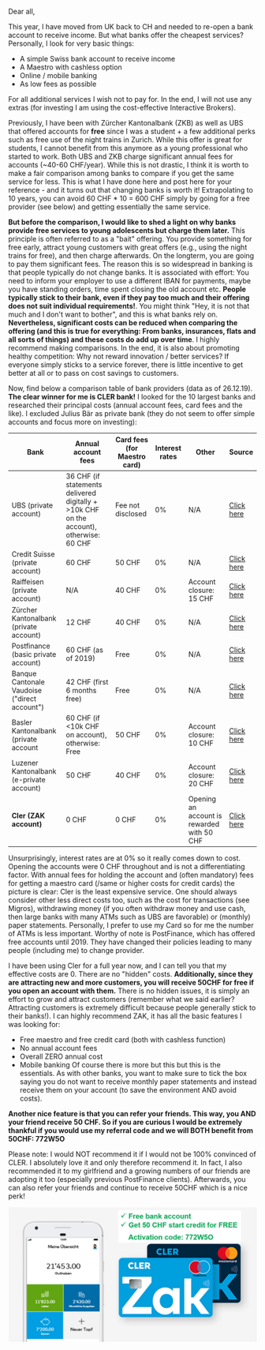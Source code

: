 Dear all,

This year, I have moved from UK back to CH and needed to re-open a bank account to receive income. But what banks offer the cheapest services? Personally, I look for very basic things:
  - A simple Swiss bank account to receive income
  - A Maestro with cashless option
  - Online / mobile banking
  - As low fees as possible
  
For all additional services I wish not to pay for. In the end, I will not use any extras (for investing I am using the cost-effective Interactive Brokers).

Previously, I have been with Zürcher Kantonalbank (ZKB) as well as UBS that offered accounts for **free** since I was a student + a few additional perks such as free use of the night trains in Zurich. While this offer is great for students, I cannot benefit from this anymore as a young professional who started to work. Both UBS and ZKB charge significant annual fees for accounts (~40-60 CHF/year). While this is not drastic, I think it is worth to make a fair comparison among banks to compare if you get the same service for less. This is what I have done here and post here for your reference - and it turns out that changing banks is worth it! Extrapolating to 10 years, you can avoid 60 CHF * 10 = 600 CHF simply by going for a free provider (see below) and getting essentially the same service.

**But before the comparison, I would like to shed a light on why banks provide free services to young adolescents but charge them later.** This principle is often referred to as a "bait" offering. You provide something for free early, attract young customers with great offers (e.g., using the night trains for free), and then charge afterwards. On the longterm, you are going to pay them significant fees. The reason this is so widespread in banking is that people typically do not change banks. It is associated with effort: You need to inform your employer to use a different IBAN for payments, maybe you have standing orders, time spent closing the old account etc. **People typically stick to their bank, even if they pay too much and their offering does not suit individual requirements!**. 
You might think "Hey, it is not that much and I don't want to bother", and this is what banks rely on. **Nevertheless, significant costs can be reduced when comparing the offering (and this is true for everything: From banks, insurances, flats and all sorts of things) and these costs do add up over time**. I highly recommend making comparisons. In the end, it is also about promoting healthy competition: Why not reward innovation / better services? If everyone simply sticks to a service forever, there is little incentive to get better at all or to pass on cost savings to customers.

Now, find below a comparison table of bank providers (data as of 26.12.19). **The clear winner for me is CLER bank!**
I looked for the 10 largest banks and researched their principal costs (annual account fees, card fees and the like). I excluded Julius Bär as private bank (they do not seem to offer simple accounts and focus more on investing):

| Bank | Annual account fees | Card fees (for Maestro card) | Interest rates | Other | Source |
| ------------- | ------------- | ------------- | ------------- | ------------- | ------------- |
| UBS (private account) | 36 CHF (if statements delivered digitally + >10k CHF on the account), otherwise: 60 CHF | Fee not disclosed | 0% | N/A | [Click here](https://www.ubs.com/ch/de/private/accounts-and-cards/accounts/personal-account.html) |
| Credit Suisse (private account) | 60 CHF | 50 CHF | 0% | N/A | [Click here](https://www.credit-suisse.com/ch/de/privatkunden/konto-karten/privatkonto.html) |
| Raiffeisen (private account) | N/A | 40 CHF | 0% | Account closure: 15 CHF | [Click here](https://www.raiffeisen.ch/content/dam/www/zuerich-flughafen/pdf/privatkunden_de.pdf) |
| Zürcher Kantonalbank (private account) | 12 CHF | 40 CHF | 0% | N/A | [Click here](https://www.zkb.ch/media/pub/zahlen/privatkunden-preise-konditionen-219923.pdf) |
| Postfinance (basic private account) | 60 CHF (as of 2019) | Free | 0% | N/A | [Click here](https://www.postfinance.ch/en/detail/pricing-2019/private-customers.html) |
| Banque Cantonale Vaudoise ("direct account") | 42 CHF (first 6 months free) | Free | 0% | N/A | [Click here](https://www.bcv.ch/en/Personal-Banking/Produits/Account-rates-and-conditions) |
| Basler Kantonalbank (private account | 60 CHF (if <10k CHF on account), otherwise: Free | 50 CHF | 0% | Account closure: 10 CHF | [Click here](https://www.blkb.ch/kundencenter/preise-fuer-privatpersonen) |
| Luzener Kantonalbank (e-private account) | 50 CHF | 40 CHF | 0% | Account closure: 20 CHF | [Click here](https://www.lukb.ch/documents/38421/318495/LUKB-Dienstleistungspreise-Privatkunden.pdf/828c1e34-7108-e7ac-a42e-206131185148?t=1567154269632) |
| **Cler (ZAK account)** | 0 CHF | 0 CHF | 0% | Opening an account is rewarded with 50 CHF | [Click here](https://www.cler.ch/de/privatkunden/konten-und-karten#anchor=konten)|

Unsurprisingly, interest rates are at 0% so it really comes down to cost. Opening the accounts were 0 CHF throughout and is not a differentiating factor. With annual fees for holding the account and (often mandatory) fees for getting a maestro card (/same or higher costs for credit cards) the picture is clear: Cler is the least expensive service. One should always consider other less direct costs too, such as the cost for transactions (see Migros), withdrawing money (if you often withdraw money and use cash, then large banks with many ATMs such as UBS are favorable) or (monthly) paper statements. Personally, I prefer to use my Card so for me the number of ATMs is less important.
Worthy of note is PostFinance, which has offered free accounts until 2019. They have changed their policies leading to many people (including me) to change provider.

I have been using Cler for a full year now, and I can tell you that my effective costs are 0. There are no "hidden" costs. **Additionally, since they are attracting new and more customers, you will receive 50CHF for free if you open an account with them.**  There is no hidden issues, it is simply an effort to grow and attract customers (remember what we said earlier? Attracting customers is extremely difficult because people generally stick to their banks!).
I can highly recommend ZAK, it has all the basic features I was looking for:
  - Free maestro and free credit card (both with cashless function)
  - No annual account fees
  - Overall ZERO annual cost
  - Mobile banking
Of course there is more but this but this is the essentials. As with other banks, you want to make sure to tick the box saying you do not want to receive monthly paper statements and instead receive them on your account (to save the environment AND avoid costs).

**Another nice feature is that you can refer your friends. This way, you AND your friend receive 50 CHF. So if you are curious I would be extremely thankful if you would use my referral code and we will BOTH benefit from 50CHF: 772W5O** 

Please note: I would NOT recommend it if I would not be 100% convinced of CLER. I absolutely love it and only therefore recommend it. In fact, I also recommended it to my girlfriend and a growing numbers of our friends are adopting it too (especially previous PostFinance clients). Afterwards, you can also refer your friends and continue to receive 50CHF which is a nice perk!

<img src="https://raw.githubusercontent.com/financenerd/financenerd.github.io/master/_posts/images/ZAK.JPEG">







